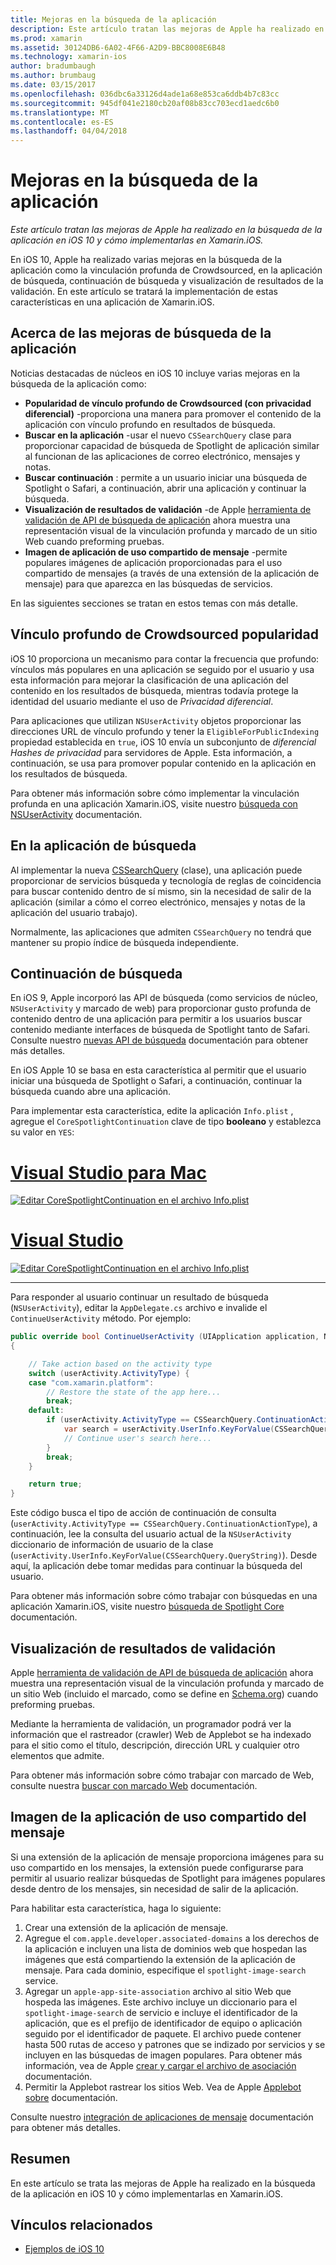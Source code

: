 ```yaml
---
title: Mejoras en la búsqueda de la aplicación
description: Este artículo tratan las mejoras de Apple ha realizado en la búsqueda de la aplicación en iOS 10 y cómo implementarlas en Xamarin.iOS.
ms.prod: xamarin
ms.assetid: 30124DB6-6A02-4F66-A2D9-BBC8008E6B48
ms.technology: xamarin-ios
author: bradumbaugh
ms.author: brumbaug
ms.date: 03/15/2017
ms.openlocfilehash: 036dbc6a33126d4ade1a68e853ca6ddb4b7c83cc
ms.sourcegitcommit: 945df041e2180cb20af08b83cc703ecd1aedc6b0
ms.translationtype: MT
ms.contentlocale: es-ES
ms.lasthandoff: 04/04/2018
---
```

# <a name="app-search-enhancements"></a>Mejoras en la búsqueda de la aplicación

_Este artículo tratan las mejoras de Apple ha realizado en la búsqueda de la aplicación en iOS 10 y cómo implementarlas en Xamarin.iOS._

En iOS 10, Apple ha realizado varias mejoras en la búsqueda de la aplicación como la vinculación profunda de Crowdsourced, en la aplicación de búsqueda, continuación de búsqueda y visualización de resultados de la validación. En este artículo se tratará la implementación de estas características en una aplicación de Xamarin.iOS.

## <a name="about-app-search-enhancements"></a>Acerca de las mejoras de búsqueda de la aplicación

Noticias destacadas de núcleos en iOS 10 incluye varias mejoras en la búsqueda de la aplicación como:

- **Popularidad de vínculo profundo de Crowdsourced (con privacidad diferencial)** -proporciona una manera para promover el contenido de la aplicación con vínculo profundo en resultados de búsqueda.
- **Buscar en la aplicación** -usar el nuevo `CSSearchQuery` clase para proporcionar capacidad de búsqueda de Spotlight de aplicación similar al funcionan de las aplicaciones de correo electrónico, mensajes y notas.
- **Buscar continuación** : permite a un usuario iniciar una búsqueda de Spotlight o Safari, a continuación, abrir una aplicación y continuar la búsqueda.
- **Visualización de resultados de validación** -de Apple [herramienta de validación de API de búsqueda de aplicación](https://search.developer.apple.com/appsearch-validation-tool) ahora muestra una representación visual de la vinculación profunda y marcado de un sitio Web cuando preforming pruebas.
- **Imagen de aplicación de uso compartido de mensaje** -permite populares imágenes de aplicación proporcionadas para el uso compartido de mensajes (a través de una extensión de la aplicación de mensaje) para que aparezca en las búsquedas de servicios.

En las siguientes secciones se tratan en estos temas con más detalle.

## <a name="crowdsourced-deep-link-popularity"></a>Vínculo profundo de Crowdsourced popularidad

iOS 10 proporciona un mecanismo para contar la frecuencia que profundo: vínculos más populares en una aplicación se seguido por el usuario y usa esta información para mejorar la clasificación de una aplicación del contenido en los resultados de búsqueda, mientras todavía protege la identidad del usuario mediante el uso de  *Privacidad diferencial*.

Para aplicaciones que utilizan `NSUserActivity` objetos proporcionar las direcciones URL de vínculo profundo y tener la `EligibleForPublicIndexing` propiedad establecida en `true`, iOS 10 envía un subconjunto de *diferencial Hashes de privacidad* para servidores de Apple. Esta información, a continuación, se usa para promover popular contenido en la aplicación en los resultados de búsqueda.

Para obtener más información sobre cómo implementar la vinculación profunda en una aplicación Xamarin.iOS, visite nuestro [búsqueda con NSUserActivity](~/ios/platform/search/nsuseractivity.md) documentación.

## <a name="in-app-searching"></a>En la aplicación de búsqueda

Al implementar la nueva [CSSearchQuery](https://developer.apple.com/reference/corespotlight/cssearchquery) (clase), una aplicación puede proporcionar de servicios búsqueda y tecnología de reglas de coincidencia para buscar contenido dentro de sí mismo, sin la necesidad de salir de la aplicación (similar a cómo el correo electrónico, mensajes y notas de la aplicación del usuario trabajo).

Normalmente, las aplicaciones que admiten `CSSearchQuery` no tendrá que mantener su propio índice de búsqueda independiente. 

## <a name="search-continuation"></a>Continuación de búsqueda

En iOS 9, Apple incorporó las API de búsqueda (como servicios de núcleo, `NSUserActivity` y marcado de web) para proporcionar gusto profunda de contenido dentro de una aplicación para permitir a los usuarios buscar contenido mediante interfaces de búsqueda de Spotlight tanto de Safari. Consulte nuestro [nuevas API de búsqueda](~/ios/platform/search/index.md) documentación para obtener más detalles.

En iOS Apple 10 se basa en esta característica al permitir que el usuario iniciar una búsqueda de Spotlight o Safari, a continuación, continuar la búsqueda cuando abre una aplicación. 

Para implementar esta característica, edite la aplicación `Info.plist` , agregue el `CoreSpotlightContinuation` clave de tipo **booleano** y establezca su valor en `YES`:

# <a name="visual-studio-for-mactabvsmac"></a>[Visual Studio para Mac](#tab/vsmac)

[![](app-search-enhancements-images/search01.png "Editar CoreSpotlightContinuation en el archivo Info.plist")](app-search-enhancements-images/search01.png#lightbox)

# <a name="visual-studiotabvswin"></a>[Visual Studio](#tab/vswin)

[![](app-search-enhancements-images/searchw01.png "Editar CoreSpotlightContinuation en el archivo Info.plist")](app-search-enhancements-images/search01.png#lightbox)

-----

Para responder al usuario continuar un resultado de búsqueda (`NSUserActivity`), editar la `AppDelegate.cs` archivo e invalide el `ContinueUserActivity` método. Por ejemplo:

```csharp
public override bool ContinueUserActivity (UIApplication application, NSUserActivity userActivity, UIApplicationRestorationHandler completionHandler)
{

    // Take action based on the activity type
    switch (userActivity.ActivityType) {
    case "com.xamarin.platform":
        // Restore the state of the app here...
        break;
    default:
        if (userActivity.ActivityType == CSSearchQuery.ContinuationActionType) {
            var search = userActivity.UserInfo.KeyForValue(CSSearchQuery.QueryString);
            // Continue user's search here...
        }
        break;
    }

    return true;
}
```

Este código busca el tipo de acción de continuación de consulta (`userActivity.ActivityType == CSSearchQuery.ContinuationActionType`), a continuación, lee la consulta del usuario actual de la `NSUserActivity` diccionario de información de usuario de la clase (`userActivity.UserInfo.KeyForValue(CSSearchQuery.QueryString)`). Desde aquí, la aplicación debe tomar medidas para continuar la búsqueda del usuario.

Para obtener más información sobre cómo trabajar con búsquedas en una aplicación Xamarin.iOS, visite nuestro [búsqueda de Spotlight Core](~/ios/platform/search/corespotlight.md) documentación.

## <a name="visualization-of-validation-results"></a>Visualización de resultados de validación

Apple [herramienta de validación de API de búsqueda de aplicación](https://search.developer.apple.com/appsearch-validation-tool) ahora muestra una representación visual de la vinculación profunda y marcado de un sitio Web (incluido el marcado, como se define en [Schema.org](http://schema.org/)) cuando preforming pruebas.

Mediante la herramienta de validación, un programador podrá ver la información que el rastreador (crawler) Web de Applebot se ha indexado para el sitio como el título, descripción, dirección URL y cualquier otro elementos que admite.

Para obtener más información sobre cómo trabajar con marcado de Web, consulte nuestra [buscar con marcado Web](~/ios/platform/search/web-markup.md) documentación.

## <a name="message-app-image-sharing"></a>Imagen de la aplicación de uso compartido del mensaje

Si una extensión de la aplicación de mensaje proporciona imágenes para su uso compartido en los mensajes, la extensión puede configurarse para permitir al usuario realizar búsquedas de Spotlight para imágenes populares desde dentro de los mensajes, sin necesidad de salir de la aplicación.

Para habilitar esta característica, haga lo siguiente:

1. Crear una extensión de la aplicación de mensaje.
2. Agregue el `com.apple.developer.associated-domains` a los derechos de la aplicación e incluyen una lista de dominios web que hospedan las imágenes que está compartiendo la extensión de la aplicación de mensaje. Para cada dominio, especifique el `spotlight-image-search` service.
3. Agregar un `apple-app-site-association` archivo al sitio Web que hospeda las imágenes. Este archivo incluye un diccionario para el `spotlight-image-search` de servicio e incluye el identificador de la aplicación, que es el prefijo de identificador de equipo o aplicación seguido por el identificador de paquete. El archivo puede contener hasta 500 rutas de acceso y patrones que se indizado por servicios y se incluyen en las búsquedas de imagen populares. Para obtener más información, vea de Apple [crear y cargar el archivo de asociación](https://developer.apple.com/library/prerelease/content/documentation/General/Conceptual/AppSearch/UniversalLinks.html#//apple_ref/doc/uid/TP40016308-CH12-SW4) documentación.
4. Permitir la Applebot rastrear los sitios Web. Vea de Apple [Applebot sobre](https://support.apple.com/en-us/HT204683) documentación.

Consulte nuestro [integración de aplicaciones de mensaje](~/ios/platform/message-app-integration/index.md) documentación para obtener más detalles.

## <a name="summary"></a>Resumen

En este artículo se trata las mejoras de Apple ha realizado en la búsqueda de la aplicación en iOS 10 y cómo implementarlas en Xamarin.iOS.



## <a name="related-links"></a>Vínculos relacionados

- [Ejemplos de iOS 10](https://developer.xamarin.com/samples/ios/iOS10/)
